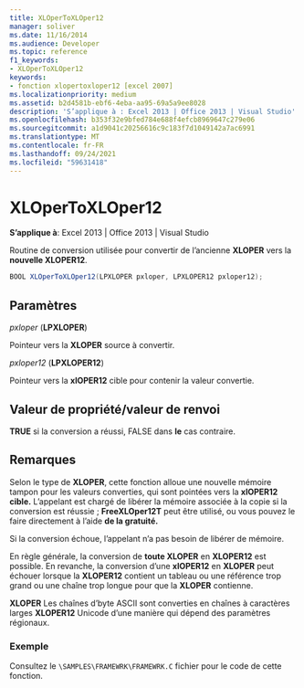 ```yaml
---
title: XLOperToXLOper12
manager: soliver
ms.date: 11/16/2014
ms.audience: Developer
ms.topic: reference
f1_keywords:
- XLOperToXLOper12
keywords:
- fonction xlopertoxloper12 [excel 2007]
ms.localizationpriority: medium
ms.assetid: b2d4581b-ebf6-4eba-aa95-69a5a9ee8028
description: 'S’applique à : Excel 2013 | Office 2013 | Visual Studio'
ms.openlocfilehash: b353f32e9bfed784e688f4efcb8969647c279e06
ms.sourcegitcommit: a1d9041c20256616c9c183f7d1049142a7ac6991
ms.translationtype: MT
ms.contentlocale: fr-FR
ms.lasthandoff: 09/24/2021
ms.locfileid: "59631418"
---
```

# <a name="xlopertoxloper12"></a>XLOperToXLOper12

**S’applique à**: Excel 2013 | Office 2013 | Visual Studio 
  
Routine de conversion utilisée pour convertir de l’ancienne **XLOPER** vers la **nouvelle XLOPER12**.
  
```cs
BOOL XLOperToXLOper12(LPXLOPER pxloper, LPXLOPER12 pxloper12);
```

## <a name="parameters"></a>Paramètres

_pxloper_ (**LPXLOPER**)
  
Pointeur vers la **XLOPER** source à convertir. 
  
_pxloper12_ (**LPXLOPER12**)
  
Pointeur vers la **xlOPER12** cible pour contenir la valeur convertie. 
  
## <a name="property-valuereturn-value"></a>Valeur de propriété/valeur de renvoi

**TRUE** si la conversion a réussi, FALSE dans **le** cas contraire. 
  
## <a name="remarks"></a>Remarques

Selon le type de **XLOPER**, cette fonction alloue une nouvelle mémoire tampon pour les valeurs converties, qui sont pointées vers la **xlOPER12 cible.** L’appelant est chargé de libérer la mémoire associée à la copie si la conversion est réussie ; **FreeXLOper12T** peut être utilisé, ou vous pouvez le faire directement à l’aide **de la gratuité.**
  
Si la conversion échoue, l’appelant n’a pas besoin de libérer de mémoire.
  
En règle générale, la conversion de **toute XLOPER** en **XLOPER12** est possible. En revanche, la conversion d’une **xlOPER12** en **XLOPER** peut échouer lorsque la **XLOPER12** contient un tableau ou une référence trop grand ou une chaîne trop longue pour que la **XLOPER** contienne. 
  
**XLOPER** Les chaînes d’byte ASCII sont converties en chaînes à caractères larges **XLOPER12** Unicode d’une manière qui dépend des paramètres régionaux. 
  
### <a name="example"></a>Exemple

Consultez le  `\SAMPLES\FRAMEWRK\FRAMEWRK.C` fichier pour le code de cette fonction. 
  


